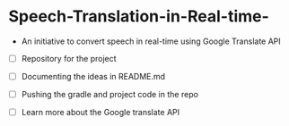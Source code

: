# Speech-Translation-in-Real-time-

- An initiative to convert speech in real-time using Google Translate API

- [ ]  Repository for the project
- [ ]  Documenting the ideas in README.md
- [ ]  Pushing the gradle and project code in the repo
- [ ]  Learn more about the Google translate API




